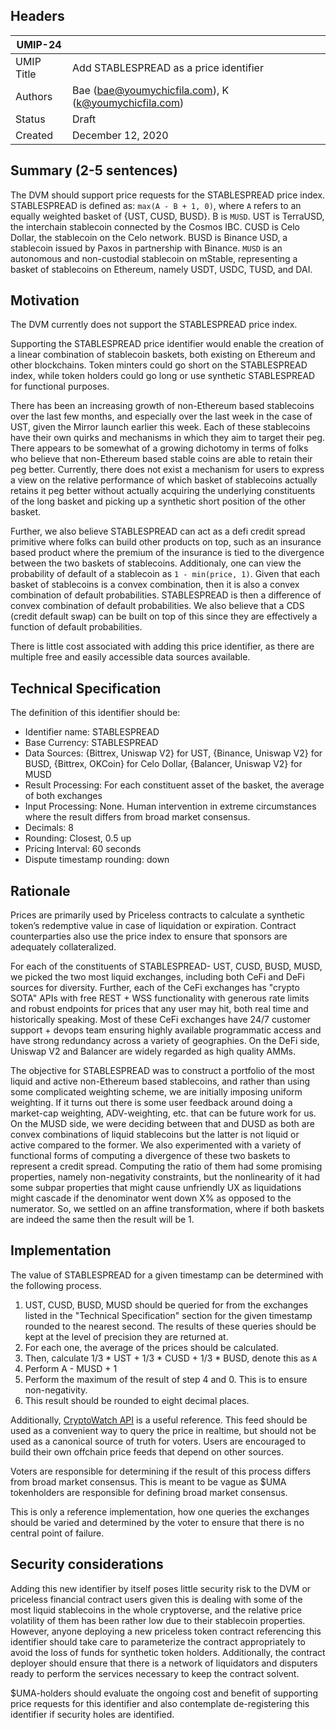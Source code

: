 ## Headers
| UMIP-24     |                                                                                                                                          |
|------------|------------------------------------------------------------------------------------------------------------------------------------------|
| UMIP Title | Add STABLESPREAD as a price identifier              |
| Authors    | Bae (bae@youmychicfila.com), K (k@youmychicfila.com) |
| Status     | Draft                                                                                                                                    |
| Created    | December 12, 2020                                                                                                                           |
 
## Summary (2-5 sentences)
The DVM should support price requests for the STABLESPREAD price index. STABLESPREAD is defined as: `max(A - B + 1, 0)`, where `A` refers to an equally weighted basket of {UST, CUSD, BUSD}. B is `MUSD`. UST is TerraUSD, the interchain stablecoin connected by the Cosmos IBC. CUSD is Celo Dollar, the stablecoin on the Celo network. BUSD is Binance USD, a stablecoin issued by Paxos in partnership with Binance. `MUSD` is an autonomous and non-custodial stablecoin on mStable, representing a basket of stablecoins on Ethereum, namely USDT, USDC, TUSD, and DAI. 

## Motivation
The DVM currently does not support the STABLESPREAD price index. 
 
Supporting the STABLESPREAD price identifier would enable the creation of a linear combination of stablecoin baskets, both existing on Ethereum and other blockchains. Token minters could go short on the STABLESPREAD index, while token holders could go long or use synthetic STABLESPREAD for functional purposes.
 
There has been an increasing growth of non-Ethereum based stablecoins over the last few months, and especially over the last week in the case of UST, given the Mirror launch earlier this week. Each of these stablecoins have their own quirks and mechanisms in which they aim to target their peg. There appears to be somewhat of a growing dichotomy in terms of folks who believe that non-Ethereum based stable coins are able to retain their peg better. Currently, there does not exist a mechanism for users to express a view on the relative performance of which basket of stablecoins actually retains it peg better without actually acquiring the underlying constituents of the long basket and picking up a synthetic short position of the other basket. 

Further, we also believe STABLESPREAD can act as a defi credit spread primitive where folks can build other products on top, such as an insurance based product where the premium of the insurance is tied to the divergence between the two baskets of stablecoins. Additionaly, one can view the probability of default of a stablecoin as `1 - min(price, 1)`. Given that each basket of stablecoins is a convex combination, then it is also a convex combination of default probabilities. STABLESPREAD is then a difference of convex combination of default probabilities. We also believe that a CDS (credit default swap) can be built on top of this since they are effectively a function of default probabilities. 
 
There is little cost associated with adding this price identifier, as there are multiple free and easily accessible data sources available.
 
## Technical Specification
The definition of this identifier should be:
 
- Identifier name: STABLESPREAD
- Base Currency: STABLESPREAD
- Data Sources: {Bittrex, Uniswap V2} for UST, {Binance, Uniswap V2} for BUSD, {Bittrex, OKCoin} for Celo Dollar, {Balancer, Uniswap V2} for MUSD
- Result Processing: For each constituent asset of the basket, the average of both exchanges
- Input Processing: None. Human intervention in extreme circumstances where the result differs from broad market consensus.
- Decimals: 8
- Rounding: Closest, 0.5 up
- Pricing Interval: 60 seconds
- Dispute timestamp rounding: down
 
## Rationale
Prices are primarily used by Priceless contracts to calculate a synthetic token’s redemptive value in case of liquidation or expiration. Contract counterparties also use the price index to ensure that sponsors are adequately collateralized.

For each of the constituents of STABLESPREAD- UST, CUSD, BUSD, MUSD, we picked the two most liquid exchanges, including both CeFi and DeFi sources for diversity. Further, each of the CeFi exchanges has "crypto SOTA" APIs with free REST + WSS functionality with generous rate limits and robust endpoints for prices that any user may hit, both real time and historically speaking. Most of these CeFi exchanges have 24/7 customer support + devops team ensuring highly available programmatic access and have strong redundancy across a variety of geographies. On the DeFi side, Uniswap V2 and Balancer are widely regarded as high quality AMMs. 

The objective for STABLESPREAD was to construct a portfolio of the most liquid and active non-Ethereum based stablecoins, and rather than using some complicated weighting scheme, we are initially imposing uniform weighting. If it turns out there is some user feedback around doing a market-cap weighting, ADV-weighting, etc. that can be future work for us. On the MUSD side, we were deciding between that and DUSD as both are convex combinations of liquid stablecoins but the latter is not liquid or active compared to the former. We also experimented with a variety of functional forms of computing a divergence of these two baskets to represent a credit spread. Computing the ratio of them had some promising properties, namely non-negativity constraints, but the nonlinearity of it had some subpar properties that might cause unfriendly UX as liquidations might cascade if the denominator went down X% as opposed to the numerator. So, we settled on an affine transformation, where if both baskets are indeed the same then the result will be 1.

## Implementation
 
The value of STABLESPREAD for a given timestamp can be determined with the following process.
 
1. UST, CUSD, BUSD, MUSD should be queried for from the exchanges listed in the "Technical Specification" section for the given timestamp rounded to the nearest second. The results of these queries should be kept at the level of precision they are returned at.
2. For each one, the average of the prices should be calculated.
3. Then, calculate 1/3 * UST + 1/3 * CUSD + 1/3 * BUSD, denote this as `A`
4. Perform A - MUSD + 1
5. Perform the maximum of the result of step 4 and 0. This is to ensure non-negativity. 
6. This result should be rounded to eight decimal places.
 
Additionally, [CryptoWatch API](https://docs.cryptowat.ch/rest-api/) is a useful reference. This feed should be used as a convenient way to query the price in realtime, but should not be used as a canonical source of truth for voters. Users are encouraged to build their own offchain price feeds that depend on other sources.
 
Voters are responsible for determining if the result of this process differs from broad market consensus. This is meant to be vague as $UMA tokenholders are responsible for defining broad market consensus.
 
This is only a reference implementation, how one queries the exchanges should be varied and determined by the voter to ensure that there is no central point of failure.
 
## Security considerations
Adding this new identifier by itself poses little security risk to the DVM or priceless financial contract users given this is dealing with some of the most liquid stablecoins in the whole cryptoverse, and the relative price volatility of them has been rather low due to their stablecoin properties. However, anyone deploying a new priceless token contract referencing this identifier should take care to parameterize the contract appropriately to avoid the loss of funds for synthetic token holders. Additionally, the contract deployer should ensure that there is a network of liquidators and disputers ready to perform the services necessary to keep the contract solvent.
 
$UMA-holders should evaluate the ongoing cost and benefit of supporting price requests for this identifier and also contemplate de-registering this identifier if security holes are identified.

